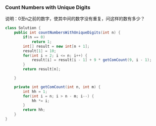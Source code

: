 ### Count Numbers with Unique  Digits

说明：0至n之前的数字，使其中间的数字没有重复，问这样的数有多少？

```java
class Solution {
    public int countNumbersWithUniqueDigits(int n) {
        if(n == 0)
            return 1;
        int[] result = new int[n + 1];
        result[1] = 10;
        for(int i = 2; i <= n; i++) {
            result[i] = result[i - 1] + 9 * getComCount(9, i - 1);
        }
        return result[n];

    }

    private int getComCount(int n, int m) {
        int hh = 1;
        for(int i = n; i > n - m; i--) {
            hh *= i;
        }
        return hh;
    }
}
```
